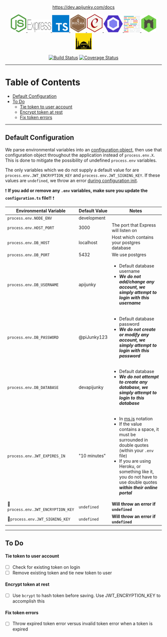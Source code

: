 <p align="center">
  <a href="https://dev.apijunky.com/docs">https://dev.apijunky.com/docs</a>

<p align="center">
  <a href="https://nodejs.org/en/">
    <img src="/svg/node.svg" alt="Image" width="50">
  </a>
  <a href="https://expressjs.com/">
    <img src="/svg/express.svg" alt="Image" width="75" height="40">
  </a>
  <a href="https://www.typescriptlang.org/">
    <img src="/svg/typescript.svg" alt="Image" width="55">
  </a>
  <a href="https://mochajs.org/">
    <img src="/svg/mocha.svg" alt="Image" width="50">
  </a>
  <a href="https://www.chaijs.com/">
    <img src="/svg/chai.svg" alt="Image" width="50">
  </a>
  <a href="https://eslint.org/">
    <img src="/svg/eslint.svg" alt="Image" width="61">
  </a>
  <a href="https://prettier.io/">
    <img src="/svg/prettier.svg" alt="Image" width="52">
  </a>
  <a href="https://nodemon.io/">
    <img src="/svg/nodemon.svg" alt="Image" width="48">
  </a>
  <a href="https://istanbul.js.org/">
    <img src="/svg/istanbul.svg" alt="Image" width="53">
  </a>
</p>

<p align="center">
  <a href="https://travis-ci.org/oze4/dev-apijunky"><img title="Build Status" src="https://travis-ci.org/oze4/dev-apijunky.svg?branch=master" ></a>
  <a href="https://coveralls.io/github/oze4/dev-apijunky?branch=master"><img title="Coverage Status" src="https://coveralls.io/repos/github/oze4/dev-apijunky/badge.svg?branch=master" ></a>  
</p>

---

# Table of Contents 

 - [Default Configuration](#default-configuration)
 - [To Do](#to-do)
   - [Tie token to user account](#tie-token-to-user-account)
   - [Encrypt token at rest](#Encrypt-token-at-rest)
   - [Fix token errors](#fix-token-errors)

---

## Default Configuration

We parse environmental variables into an [configuration object](https://github.com/oze4/dev-apijunky/blob/master/src/configuration.ts), then use that configuration object throughout the application instead of `process.env.X`.  This is done to mitigate the possibility of undefined `process.env` variables.

The only variables which we do not supply a default value for are `process.env.JWT_ENCRYPTION_KEY` and `process.env.JWT_SIGNING_KEY`. If these values are `undefined`, we throw an error [during configuration init](https://github.com/oze4/dev-apijunky/blob/master/src/index.ts#L24).

 :exclamation: <b>If you add or remove any `.env` variables, make sure you update the `configuration.ts` file!!</b> :exclamation: 

| Environmental Variable | Default Value | Notes |
| --- | --- | --- |
| `process.env.NODE_ENV` | development ||
| `process.env.HOST_PORT` | 3000 | The port that Express will listen on |
| `process.env.DB_HOST` | localhost | Host which contains your postgres database |
| `process.env.DB_PORT` | 5432 | We use postgres |
| `process.env.DB_USERNAME` | apijunky | <ul><li>Default database username</li><li>***We do not add/change any account, we simply attempt to login with this username***</li></ul> |
| `process.env.DB_PASSWORD` | @piJunky123 | <ul><li>Default database password</li><li>***We do not create or modify any account, we simply attempt to login with this password***</li></ul> |
| `process.env.DB_DATABASE` | devapijunky | <ul><li>Default database</li><li>***We do not attempt to create any database, we simply attempt to login to this database***</li></ul> |
| `process.env.JWT_EXPIRES_IN` | "10 minutes" | <ul><li>In [ms.js](https://github.com/zeit/ms) notation</li><li>If the value contains a space, it must be surrounded in double quotes (within your `.env` file)</li><li>If you are using Heroku, or something like it, you do not have to use double quotes ***within their online portal***</li></ul> |
| :rotating_light:`process.env.JWT_ENCRYPTION_KEY` | `undefined` | **Will throw an error if `undefined`** |
| :rotating_light:`process.env.JWT_SIGNING_KEY` | `undefined` | **Will throw an error if `undefined`**  |

---

## To Do

#### Tie token to user account
  - [ ] Check for existing token on login
  - [ ] Remove existing token and tie new token to user

#### Encrypt token at rest
  - [ ] Use `bcrypt` to hash token before saving. Use JWT_ENCRYPTION_KEY to accomplish this

#### Fix token errors
  - [ ] Throw expired token error versus invalid token error when a token is expired

